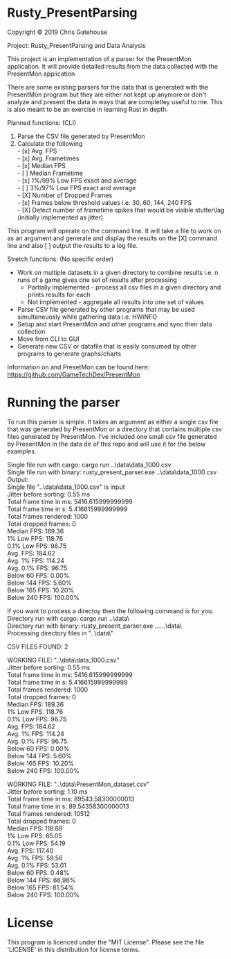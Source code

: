 # Rusty_PresentParsing
Copyright © 2019 Chris Gatehouse

Project: Rusty_PresentParsing and Data Analysis

This project is an implementation of a parser for the PresentMon application. It will provide detailed results from the data collected with the PresentMon application

There are some existing parsers for the data that is generated with the PresentMon program but they are either not kept up anymore or don't analyze and present the data in ways that are completley useful to me. This is also meant to be an exercise in learning Rust in depth.

Planned functions: (CLI)
  1. Parse the CSV file generated by PresentMon
  2. Calculate the following  
    - [x] Avg. FPS  
    - [x] Avg. Frametimes  
    - [x] Median FPS  
    - [ ] Median Frametime  
    - [x] 1%/99% Low FPS exact and average  
    - [ ] 3%/97% Low FPS exact and average  
    - [X] Number of Dropped Frames  
    - [x] Frames below threshold values i.e. 30, 60, 144, 240 FPS  
    - [X] Detect number of frametime spikes that would be visible stutter\lag (initially implemented as jitter)

This program will operate on the command line. It will take a file to work on as an argument and generate and display the results on the [X] command line and also [ ] output the results to a log file.  

Stretch functions: (No specific order)
  - Work on multiple datasets in a given directory to combine results i.e. n runs of a game gives one set of results after processing
     - Partially implemented - process all csv files in a given directory and prints results for each
     - Not implemented - aggregate all results into one set of values
  - Parse CSV file generated by other programs that may be used simultaneuosly while gathering data i.e. HWiNFO  
  - Setup and start PresentMon and other programs and sync their data collection  
  - Move from CLI to GUI  
  - Generate new CSV or datafile that is easily consumed by other programs to generate graphs/charts  
  
Information on and PresetMon can be found here: https://github.com/GameTechDev/PresentMon

# Running the parser
To run this parser is simple. It takes an argument as either a single csv file that was generated by PresentMon or a directory that contains multiple csv files generated by PresentMon. I've included one small csv file generated by PresentMon in the data dir of this repo and will use it for the below examples.
  
Single file run with cargo: cargo run ..\data\data_1000.csv  
Single file run with binary: rusty_present_parser.exe ..\data\data_1000.csv  
Output:   
Single file "..\\data\\data_1000.csv" is input  
Jitter before sorting: 0.55 ms  
Total frame time in ms: 5416.615999999999  
Total frame time in s: 5.416615999999999  
Total frames rendered: 1000  
Total dropped frames: 0  
Median FPS:     189.36  
1% Low FPS:     118.76  
0.1% Low FPS:   96.75  
Avg. FPS:       184.62  
Avg. 1% FPS:    114.24  
Avg. 0.1% FPS:  96.75  
Below 60 FPS:   0.00%  
Below 144 FPS:  5.60%  
Below 165 FPS:  10.20%  
Below 240 FPS:  100.00%  

If you want to process a directoy then the following command is for you.  
Directory run with cargo: cargo run ..\data\  
Directory run with binary:  rusty_present_parser.exe ..\..\..\data\  
Processing directory files in "..\\data\\"  
    
CSV FILES FOUND: 2  
    
WORKING FILE: "..\\data\\data_1000.csv"  
Jitter before sorting: 0.55 ms  
Total frame time in ms: 5416.615999999999  
Total frame time in s: 5.416615999999999  
Total frames rendered: 1000  
Total dropped frames: 0  
Median FPS:     189.36  
1% Low FPS:     118.76  
0.1% Low FPS:   96.75  
Avg. FPS:       184.62  
Avg. 1% FPS:    114.24  
Avg. 0.1% FPS:  96.75  
Below 60 FPS:   0.00%  
Below 144 FPS:  5.60%  
Below 165 FPS:  10.20%  
Below 240 FPS:  100.00%  
  
  
WORKING FILE: "..\\data\\PresentMon_dataset.csv"  
Jitter before sorting: 1.10 ms  
Total frame time in ms: 89543.58300000013  
Total frame time in s: 89.54358300000013  
Total frames rendered: 10512  
Total dropped frames: 0  
Median FPS:     118.69  
1% Low FPS:     65.05  
0.1% Low FPS:   54.19  
Avg. FPS:       117.40  
Avg. 1% FPS:    59.56  
Avg. 0.1% FPS:  53.01  
Below 60 FPS:   0.48%  
Below 144 FPS:  66.96%  
Below 165 FPS:  81.54%  
Below 240 FPS:  100.00%  
  
# License

This program is licenced under the "MIT License". Please see the file 'LICENSE' in this distribution for license terms.


